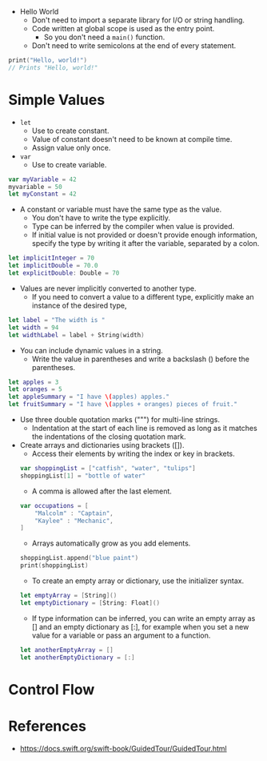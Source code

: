 * Hello World
	* Don't need to import a separate library for I/O or string handling.
	* Code written at global scope is used as the entry point.
		* So you don't need a `main()` function.
	* Don't need to write semicolons at the end of every statement.
```swift
print("Hello, world!")
// Prints "Hello, world!"
```
# Simple Values
* `let`
	* Use to create constant.
	* Value of constant doesn't need to be known at compile time.
	* Assign value only once.
* `var`
	* Use to create variable.
```swift
var myVariable = 42
myvariable = 50
let myConstant = 42
```
* A constant or variable must have the same type as the value.
	* You don't have to write the type explicitly.
	* Type can be inferred by the compiler when value is provided.
	* If initial value is not provided or doesn't provide enough information, specify the type by writing it after the variable, separated by a colon.
```swift
let implicitInteger = 70
let implicitDouble = 70.0
let explicitDouble: Double = 70
```
* Values are never implicitly converted to another type.
	* If you need to convert a value to a different type, explicitly make an instance of the desired type,
```swift
let label = "The width is "
let width = 94
let widthLabel = label + String(width)
```
* You can include dynamic values in a string.
	* Write the value in parentheses and write a backslash (\) before the parentheses.
```swift
let apples = 3
let oranges = 5
let appleSummary = "I have \(apples) apples."
let fruitSummary = "I have \(apples + oranges) pieces of fruit."
```
* Use three double quotation marks (""") for multi-line strings.
	* Indentation at the start of each line is removed as long as it matches the indentations of the closing quotation mark.
* Create arrays and dictionaries using brackets ([]).
	* Access their elements by writing the index or key in brackets.
	```swift
	var shoppingList = ["catfish", "water", "tulips"]
	shoppingList[1] = "bottle of water"
	```
	* A comma is allowed after the last element.
	```swift
	var occupations = [
		"Malcolm" : "Captain",
		"Kaylee" : "Mechanic",
	]
	```
	* Arrays automatically grow as you add elements.
	```swift
	shoppingList.append("blue paint")
	print(shoppingList)
	```
	* To create an empty array or dictionary, use the initializer syntax.
	```swift
	let emptyArray = [String]()
	let emptyDictionary = [String: Float]()
	```
	* If type information can be inferred, you can write an empty array as [] and an empty dictionary as [:], for example when you set a new value for a variable or pass an argument to a function.
	```swift
	let anotherEmptyArray = []
	let anotherEmptyDictionary = [:]
	```
# Control Flow
# References
* https://docs.swift.org/swift-book/GuidedTour/GuidedTour.html

